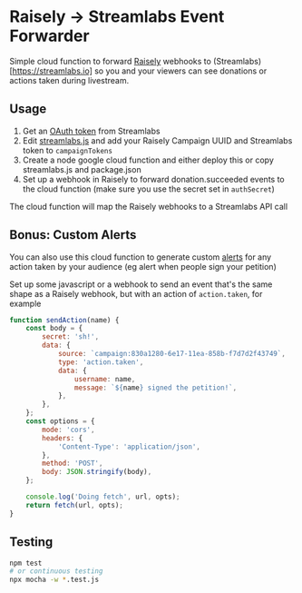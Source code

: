 # Raisely -> Streamlabs Event Forwarder

Simple cloud function to forward [Raisely](https://raisely.com) webhooks to (Streamlabs)[https://streamlabs.io]
so you and your viewers can see donations or actions taken during livestream.

## Usage

1. Get an [OAuth token](https://dev.streamlabs.com/docs/oauth-2) from Streamlabs
2. Edit [streamlabs.js](./streamlabs.js) and add your Raisely Campaign UUID and Streamlabs token to `campaignTokens`
3. Create a node google cloud function and either deploy this or copy streamlabs.js and package.json
4. Set up a webhook in Raisely to forward donation.succeeded events to the cloud function (make sure you use the secret set in `authSecret`)

The cloud function will map the Raisely webhooks to a Streamlabs API call

## Bonus: Custom Alerts

You can also use this cloud function to generate custom [alerts](https://streamlabs.com/obs-widgets/alert-box)
for any action taken by your audience (eg alert when people sign your petition)

Set up some javascript or a webhook to send an event that's the same shape as a Raisely webhook, but with an action of
`action.taken`, for example

```javascript
function sendAction(name) {
    const body = {
        secret: 'sh!',
        data: {
            source: `campaign:830a1280-6e17-11ea-858b-f7d7d2f43749`,
            type: 'action.taken',
            data: {
                username: name,
                message: `${name} signed the petition!`,
            },
        },
    };
    const options = {
        mode: 'cors',
        headers: {
            'Content-Type': 'application/json',
        },
        method: 'POST',
        body: JSON.stringify(body),
    };

    console.log('Doing fetch', url, opts);
    return fetch(url, opts);
}
```

## Testing

```bash
npm test
# or continuous testing
npx mocha -w *.test.js
```
